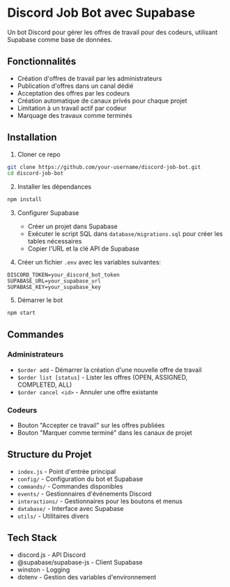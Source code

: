 # Discord Job Bot avec Supabase

Un bot Discord pour gérer les offres de travail pour des codeurs, utilisant Supabase comme base de données.

## Fonctionnalités

- Création d'offres de travail par les administrateurs
- Publication d'offres dans un canal dédié
- Acceptation des offres par les codeurs
- Création automatique de canaux privés pour chaque projet
- Limitation à un travail actif par codeur
- Marquage des travaux comme terminés

## Installation

1. Cloner ce repo
```bash
git clone https://github.com/your-username/discord-job-bot.git
cd discord-job-bot
```

2. Installer les dépendances
```bash
npm install
```

3. Configurer Supabase
   - Créer un projet dans Supabase
   - Exécuter le script SQL dans `database/migrations.sql` pour créer les tables nécessaires
   - Copier l'URL et la clé API de Supabase

4. Créer un fichier `.env` avec les variables suivantes:
```
DISCORD_TOKEN=your_discord_bot_token
SUPABASE_URL=your_supabase_url
SUPABASE_KEY=your_supabase_key
```

5. Démarrer le bot
```bash
npm start
```

## Commandes

### Administrateurs
- `$order add` - Démarrer la création d'une nouvelle offre de travail
- `$order list [status]` - Lister les offres (OPEN, ASSIGNED, COMPLETED, ALL)
- `$order cancel <id>` - Annuler une offre existante

### Codeurs
- Bouton "Accepter ce travail" sur les offres publiées
- Bouton "Marquer comme terminé" dans les canaux de projet

## Structure du Projet

- `index.js` - Point d'entrée principal
- `config/` - Configuration du bot et Supabase
- `commands/` - Commandes disponibles
- `events/` - Gestionnaires d'événements Discord
- `interactions/` - Gestionnaires pour les boutons et menus
- `database/` - Interface avec Supabase
- `utils/` - Utilitaires divers

## Tech Stack

- discord.js - API Discord
- @supabase/supabase-js - Client Supabase
- winston - Logging
- dotenv - Gestion des variables d'environnement
